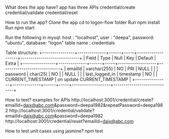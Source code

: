 What does the app have?
app has three APIs 
    credential/create 
    credential/validate
    credential/reset

How to run the app?
Clone the app
cd to logon-flow folder
Run npm install
Run npm start

Run the following in mysql:
host    : "localhost",
user    : "deepa",
password: "ubuntu",
database: "logon"
table name : credentials

Table structure:
+----------------+--------------+------+-----+-------------------+-----------------------------+
| Field          | Type         | Null | Key | Default           | Extra                       |
+----------------+--------------+------+-----+-------------------+-----------------------------+
| emailId        | varchar(255) | NO   | PRI | NULL              |                             |
| password       | char(25)     | NO   |     | NULL              |                             |
| last_logged_in | timestamp    | NO   |     | CURRENT_TIMESTAMP | on update CURRENT_TIMESTAMP |
+----------------+--------------+------+-----+-------------------+-----------------------------+


How to test?
examples for APIs
http://localhost:3001/credential/create?emailId=dajx@abc.com&password=deepa1982&repeatPassword=deepa1982
http://localhost:3001/credential/validate?emailId=dajx@abc.com&password=deepa1982
http://localhost:3001/credential/reset?emailId=dajx@abc.com

How to test unit cases using jasmine?
npm test

